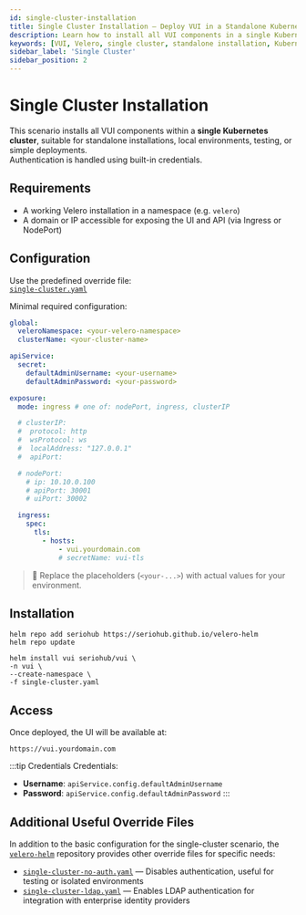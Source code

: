```yaml
---
id: single-cluster-installation
title: Single Cluster Installation – Deploy VUI in a Standalone Kubernetes Environment
description: Learn how to install all VUI components in a single Kubernetes cluster. Ideal for local setups, testing, and simple standalone deployments with built-in authentication.
keywords: [VUI, Velero, single cluster, standalone installation, Kubernetes, local environment, VUI setup]
sidebar_label: 'Single Cluster'
sidebar_position: 2
---
```


# Single Cluster Installation

This scenario installs all VUI components within a **single Kubernetes cluster**, suitable for standalone installations, local environments, testing, or simple deployments.  
Authentication is handled using built-in credentials.

## Requirements

- A working Velero installation in a namespace (e.g. `velero`)
- A domain or IP accessible for exposing the UI and API (via Ingress or NodePort)

## Configuration

Use the predefined override file:  
[`single-cluster.yaml`](https://github.com/seriohub/velero-helm/blob/main/examples/overrides/single-cluster.yaml)

Minimal required configuration:

```yaml
global:
  veleroNamespace: <your-velero-namespace>
  clusterName: <your-cluster-name>

apiService:
  secret:
    defaultAdminUsername: <your-username>
    defaultAdminPassword: <your-password>

exposure:
  mode: ingress # one of: nodePort, ingress, clusterIP

  # clusterIP:
  #  protocol: http
  #  wsProtocol: ws
  #  localAddress: "127.0.0.1"    
  #  apiPort:

  # nodePort:
    # ip: 10.10.0.100
    # apiPort: 30001
    # uiPort: 30002

  ingress:
    spec:
      tls:
        - hosts:
            - vui.yourdomain.com
            # secretName: vui-tls
```

> 📝 Replace the placeholders (`<your-...>`) with actual values for your environment.

## Installation

``` shell
helm repo add seriohub https://seriohub.github.io/velero-helm
helm repo update

helm install vui seriohub/vui \
-n vui \
--create-namespace \
-f single-cluster.yaml
```

## Access

Once deployed, the UI will be available at:

```text
https://vui.yourdomain.com
```

:::tip Credentials
Credentials:

- **Username**: `apiService.config.defaultAdminUsername`
- **Password**: `apiService.config.defaultAdminPassword`
:::

## Additional Useful Override Files

In addition to the basic configuration for the single-cluster scenario, the [`velero-helm`](https://github.com/seriohub/velero-helm) repository provides other override files for specific needs:

- [`single-cluster-no-auth.yaml`](https://github.com/seriohub/velero-helm/blob/main/examples/overrides/single-cluster-no-auth.yaml) — Disables authentication, useful for testing or isolated environments
- [`single-cluster-ldap.yaml`](https://github.com/seriohub/velero-helm/blob/main/examples/overrides/single-cluster-ldap.yaml) — Enables LDAP authentication for integration with enterprise identity providers

